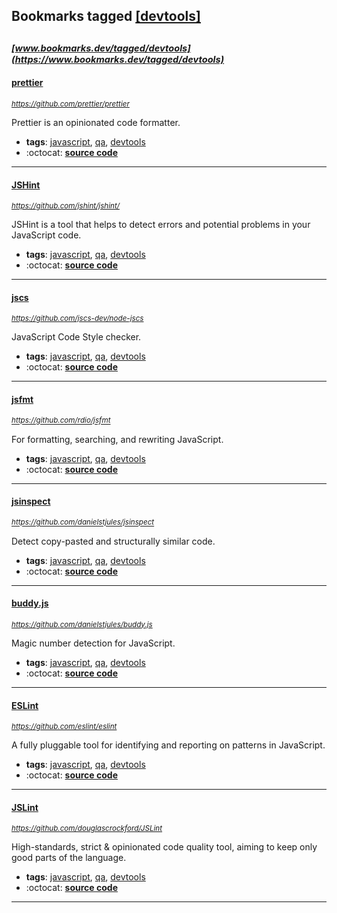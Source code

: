 ## Bookmarks tagged [[devtools]](https://www.bookmarks.dev?q=[devtools])

_<sup><sup>[www.bookmarks.dev/tagged/devtools](https://www.bookmarks.dev/tagged/devtools)</sup></sup>_
---
#### [prettier](https://github.com/prettier/prettier)
_<sup>https://github.com/prettier/prettier</sup>_

Prettier is an opinionated code formatter.
* **tags**: [javascript](../tagged/javascript.md), [qa](../tagged/qa.md), [devtools](../tagged/devtools.md)
* :octocat: **[source code](https://github.com/prettier/prettier)**
---
#### [JSHint](https://github.com/jshint/jshint/)
_<sup>https://github.com/jshint/jshint/</sup>_

JSHint is a tool that helps to detect errors and potential problems in your JavaScript code.
* **tags**: [javascript](../tagged/javascript.md), [qa](../tagged/qa.md), [devtools](../tagged/devtools.md)
* :octocat: **[source code](https://github.com/jshint/jshint/)**
---
#### [jscs](https://github.com/jscs-dev/node-jscs)
_<sup>https://github.com/jscs-dev/node-jscs</sup>_

JavaScript Code Style checker.
* **tags**: [javascript](../tagged/javascript.md), [qa](../tagged/qa.md), [devtools](../tagged/devtools.md)
* :octocat: **[source code](https://github.com/jscs-dev/node-jscs)**
---
#### [jsfmt](https://github.com/rdio/jsfmt)
_<sup>https://github.com/rdio/jsfmt</sup>_

For formatting, searching, and rewriting JavaScript.
* **tags**: [javascript](../tagged/javascript.md), [qa](../tagged/qa.md), [devtools](../tagged/devtools.md)
* :octocat: **[source code](https://github.com/rdio/jsfmt)**
---
#### [jsinspect](https://github.com/danielstjules/jsinspect)
_<sup>https://github.com/danielstjules/jsinspect</sup>_

Detect copy-pasted and structurally similar code.
* **tags**: [javascript](../tagged/javascript.md), [qa](../tagged/qa.md), [devtools](../tagged/devtools.md)
* :octocat: **[source code](https://github.com/danielstjules/jsinspect)**
---
#### [buddy.js](https://github.com/danielstjules/buddy.js)
_<sup>https://github.com/danielstjules/buddy.js</sup>_

Magic number detection for JavaScript.
* **tags**: [javascript](../tagged/javascript.md), [qa](../tagged/qa.md), [devtools](../tagged/devtools.md)
* :octocat: **[source code](https://github.com/danielstjules/buddy.js)**
---
#### [ESLint](https://github.com/eslint/eslint)
_<sup>https://github.com/eslint/eslint</sup>_

A fully pluggable tool for identifying and reporting on patterns in JavaScript.
* **tags**: [javascript](../tagged/javascript.md), [qa](../tagged/qa.md), [devtools](../tagged/devtools.md)
* :octocat: **[source code](https://github.com/eslint/eslint)**
---
#### [JSLint](https://github.com/douglascrockford/JSLint)
_<sup>https://github.com/douglascrockford/JSLint</sup>_

High-standards, strict & opinionated code quality tool, aiming to keep only good parts of the language.
* **tags**: [javascript](../tagged/javascript.md), [qa](../tagged/qa.md), [devtools](../tagged/devtools.md)
* :octocat: **[source code](https://github.com/douglascrockford/JSLint)**
---
